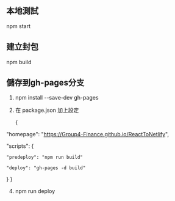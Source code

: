 ## 本地測試
npm start
## 建立封包
npm build
## 儲存到gh-pages分支
1. npm install --save-dev gh-pages

2. 在 package.json 加上設定

   {
   
  "homepage": "https://Group4-Finance.github.io/ReactToNetlify",

  "scripts": {
  
    "predeploy": "npm run build"    
    
    "deploy": "gh-pages -d build"
    
  }
}

4. npm run deploy
